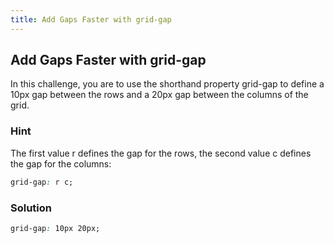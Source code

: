 ```yaml
---
title: Add Gaps Faster with grid-gap
---
```

## Add Gaps Faster with grid-gap

In this challenge, you are to use the shorthand property grid-gap to define a 10px gap between the rows and a 20px gap between the columns of the grid.

### Hint

The first value r defines the gap for the rows, the second value c defines the gap for the columns:
````css
grid-gap: r c;
````

### Solution

````css
grid-gap: 10px 20px;
````
